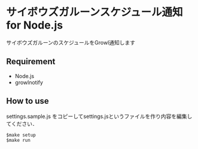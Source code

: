 # サイボウズガルーンスケジュール通知 for Node.js

サイボウズガルーンのスケジュールをGrowl通知します

## Requirement

- Node.js
- growlnotify

## How to use

settings.sample.js をコピーしてsettings.jsというファイルを作り内容を編集してください．

    $make setup
    $make run


